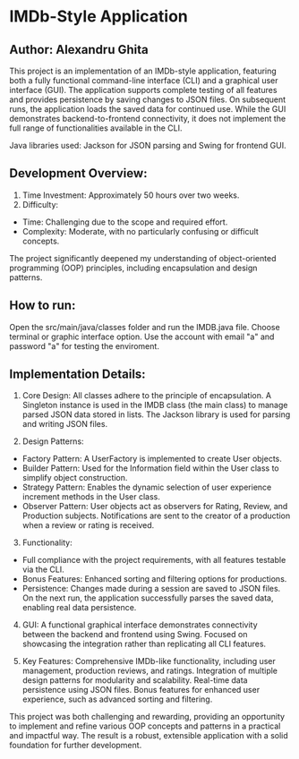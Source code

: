 # IMDb-Style Application
## Author: Alexandru Ghita

This project is an implementation of an IMDb-style application, featuring both a fully functional command-line interface (CLI) and a graphical user interface (GUI).
The application supports complete testing of all features and provides persistence by saving changes to JSON files.
On subsequent runs, the application loads the saved data for continued use.
While the GUI demonstrates backend-to-frontend connectivity, it does not implement the full range of functionalities available in the CLI.

Java libraries used: Jackson for JSON parsing and Swing for frontend GUI.

## Development Overview:
1) Time Investment: Approximately 50 hours over two weeks.
2) Difficulty:
* Time: Challenging due to the scope and required effort.
* Complexity: Moderate, with no particularly confusing or difficult concepts.

The project significantly deepened my understanding of object-oriented programming (OOP) principles, including encapsulation and design patterns.

## How to run:
Open the src/main/java/classes folder and run the IMDB.java file.
Choose terminal or graphic interface option.
Use the account with email "a" and password "a" for testing the enviroment.

## Implementation Details:
1) Core Design:
All classes adhere to the principle of encapsulation.
A Singleton instance is used in the IMDB class (the main class) to manage parsed JSON data stored in lists.
The Jackson library is used for parsing and writing JSON files.

2) Design Patterns:
* Factory Pattern: A UserFactory is implemented to create User objects.
* Builder Pattern: Used for the Information field within the User class to simplify object construction.
* Strategy Pattern: Enables the dynamic selection of user experience increment methods in the User class.
* Observer Pattern:
User objects act as observers for Rating, Review, and Production subjects.
Notifications are sent to the creator of a production when a review or rating is received.

3) Functionality:
* Full compliance with the project requirements, with all features testable via the CLI.
* Bonus Features: Enhanced sorting and filtering options for productions.
* Persistence:
Changes made during a session are saved to JSON files.
On the next run, the application successfully parses the saved data, enabling real data persistence.

4) GUI:
A functional graphical interface demonstrates connectivity between the backend and frontend using Swing.
Focused on showcasing the integration rather than replicating all CLI features.

5) Key Features:
Comprehensive IMDb-like functionality, including user management, production reviews, and ratings.
Integration of multiple design patterns for modularity and scalability.
Real-time data persistence using JSON files.
Bonus features for enhanced user experience, such as advanced sorting and filtering.

This project was both challenging and rewarding, providing an opportunity to implement and refine various OOP concepts and patterns
in a practical and impactful way. The result is a robust, extensible application with a solid foundation for further development.
